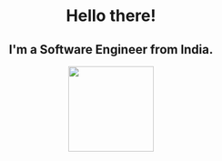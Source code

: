 <div align='center'>
  <h1>Hello there!</h1>
  <h2>I'm a Software Engineer from India.</h2>
  <img src="https://user-images.githubusercontent.com/48802492/127487351-35d01713-0cad-4cd9-a11c-0972f96d76ce.gif" height="150px" role="presentation" />
<br/><br/>
<!--  📄  <a href="https://drive.google.com/file/d/1cJuNMbqxoLxLMdkEYHH_BCRkmePT7yA5/view">My Resume</a> <br/>
 ⚡ Fun fact: I love photography. <a href='https://www.instagram.com/theclicktherapy/'>@theclicktherapy</a> is my page. -->
</div>

